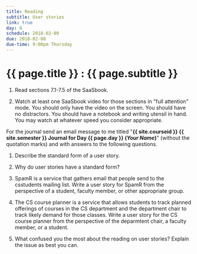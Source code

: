 ```yaml
---
title: Reading
subtitle: User stories
link: true
day: 9
schedule: 2018-02-09
due: 2018-02-08
due-time: 9:00pm Thursday
---
```

# {{ page.title }} : {{ page.subtitle }}

1. Read sections 7.1-7.5 of the SaaSbook.

2. Watch at least one SaaSbook video for those sections in "full
attention" mode.  You should only have the video on the screen.
You should have no distractors.  You should have a notebook and
writing utensil in hand.  You may watch at whatever speed you consider
appropriate.

For the journal send an email message to me titled "**{{ site.courseid
}} {{ site.semester }} Journal for Day {{ page.day }} (*Your Name*)**"
(without the quotation marks) and with answers to the following questions.

1. Describe the standard form of a user story.  

2. Why do user stories have a standard form?

3. SpamR is a service that gathers email that people send to the csstudents
mailing list.  Write a user story for SpamR from the perspective of a student,
faculty member, or other appropriate group.

4. The CS course planner is a service that allows students to track
planned offerings of courses in the CS department and the department
chair to track likely demand for those classes.  Write a user story
for the CS course planner from the perspective of the deparmtent chair,
a faculty member, or a student.

5. What confused you the most about the reading on user stories?  Explain
the issue as best you can.

